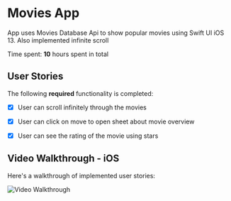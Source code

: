 # Movies App 
App uses Movies Database Api to show popular movies using Swift UI iOS 13.
Also implemented infinite scroll

Time spent: **10** hours spent in total

## User Stories

The following **required** functionality is completed:

- [x] User can scroll infinitely through the movies 
- [x] User can click on move to open sheet about movie overview 
- [x] User can see the rating of the movie using stars  



## Video Walkthrough - iOS

Here's a walkthrough of implemented user stories:

<img src='http://g.recordit.co/m1O75VZXcV.gif' title='Video Walkthrough On Simulator' width='' alt='Video Walkthrough' />

